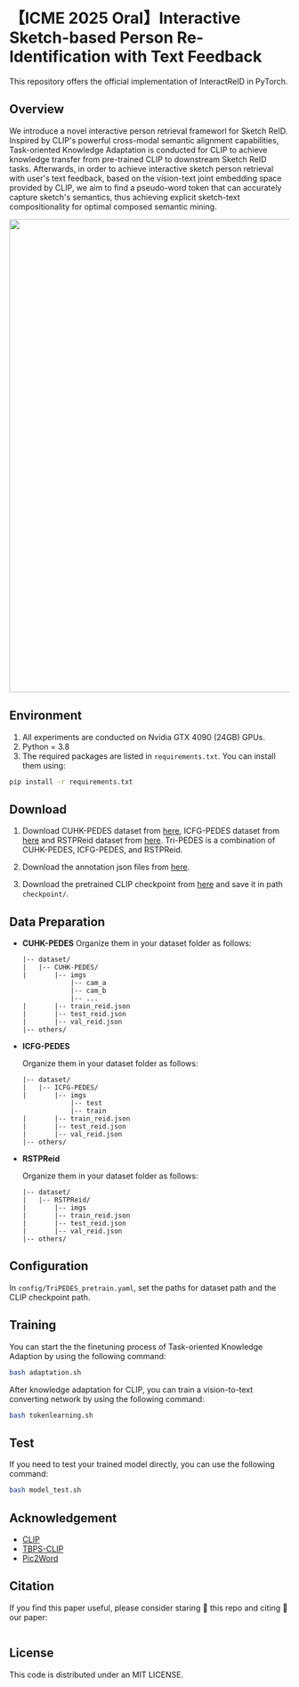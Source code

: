 <div>

# 【ICME 2025 Oral】Interactive Sketch-based Person Re-Identification with Text Feedback
</div>

<!-- This repository offers the official implementation of [InteractReID]() in PyTorch. -->
This repository offers the official implementation of InteractReID in PyTorch.

## Overview
We introduce a novel interactive person retrieval frameworl for Sketch ReID. Inspired by CLIP's powerful cross-modal semantic alignment capabilities, Task-oriented Knowledge Adaptation is conducted for CLIP to achieve knowledge transfer from pre-trained CLIP to downstream Sketch ReID tasks. Afterwards, in order to achieve interactive sketch person retrieval with user's text feedback, based on the vision-text joint embedding space provided by CLIP, we aim to find a pseudo-word token that can accurately capture sketch's semantics, thus achieving explicit sketch-text compositionality for optimal composed semantic mining.

<img src="image/framework.png" width="850">

## Environment

1. All experiments are conducted on Nvidia GTX 4090 (24GB) GPUs. 
2. Python = 3.8
3. The required packages are listed in `requirements.txt`. You can install them using:

```sh
pip install -r requirements.txt
```

## Download
1. Download CUHK-PEDES dataset from [here](https://github.com/ShuangLI59/Person-Search-with-Natural-Language-Description), ICFG-PEDES dataset from [here](https://github.com/zifyloo/SSAN) and RSTPReid dataset from [here](https://github.com/NjtechCVLab/RSTPReid-Dataset). Tri-PEDES is a combination of CUHK-PEDES, ICFG-PEDES, and RSTPReid.
2. Download the annotation json files from [here](https://drive.google.com/file/d/1C5bgGCABtuzZMaa2n4Sc0qclUvZ-mqG9/view?usp=drive_link).

3. Download the pretrained CLIP checkpoint from [here](https://openaipublic.azureedge.net/clip/models/5806e77cd80f8b59890b7e101eabd078d9fb84e6937f9e85e4ecb61988df416f/ViT-B-16.pt) and save it in path `checkpoint/`.

## Data Preparation
* **CUHK-PEDES**
 Organize them in your dataset folder as follows:
    ~~~
    |-- dataset/
    |   |-- CUHK-PEDES/
    |       |-- imgs
                |-- cam_a
                |-- cam_b
                |-- ...
    |       |-- train_reid.json
    |       |-- test_reid.json
    |       |-- val_reid.json
    |-- others/
    ~~~
* **ICFG-PEDES**

    Organize them in your dataset folder as follows:

    ~~~
    |-- dataset/
    |   |-- ICFG-PEDES/
    |       |-- imgs
                |-- test
                |-- train 
    |       |-- train_reid.json
    |       |-- test_reid.json
    |       |-- val_reid.json
    |-- others/
    ~~~

*  **RSTPReid**

    Organize them in your dataset folder as follows:

    ~~~
    |-- dataset/
    |   |-- RSTPReid/
    |       |-- imgs
    |       |-- train_reid.json
    |       |-- test_reid.json
    |       |-- val_reid.json
    |-- others/
    ~~~

## Configuration
In `config/TriPEDES_pretrain.yaml`, set the paths for dataset path and the CLIP checkpoint path.

## Training

You can start the the finetuning process of Task-oriented Knowledge Adaption by using the following command:

```sh 
bash adaptation.sh
```

After knowledge adaptation for CLIP, you can train a vision-to-text converting network by using the following command:
```sh
bash tokenlearning.sh
```
## Test

If you need to test your trained model directly, you can use the following command:
```sh
bash model_test.sh
```

## Acknowledgement
+ [CLIP](https://arxiv.org/abs/2103.00020)
+ [TBPS-CLIP](https://arxiv.org/abs/2308.10045)
+ [Pic2Word](https://arxiv.org/abs/2302.03084)
## Citation
If you find this paper useful, please consider staring 🌟 this repo and citing 📑 our paper:
```

```


## License
This code is distributed under an MIT LICENSE.
